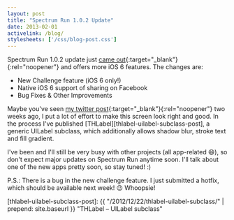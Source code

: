 ```yaml
---
layout: post
title: "Spectrum Run 1.0.2 Update"
date: 2013-02-01
activelink: /blog/
stylesheets: ['/css/blog-post.css']
---
```

Spectrum Run 1.0.2 update just [came out][spectrum-run]{:target="_blank"}{:rel="noopener"} and offers more iOS 6 features. The changes are:

- New Challenge feature (iOS 6 only!)
- Native iOS 6 support of sharing on Facebook
- Bug Fixes & Other Improvements

Maybe you've seen [my twitter post][tweet]{:target="_blank"}{:rel="noopener"} two weeks ago, I put a lot of effort to make this screen look right and good. In the process I've published [THLabel][thlabel-uilabel-subclass-post], a generic UILabel subclass, which additionally allows shadow blur, stroke text and fill gradient.

I've been and I'll still be very busy with other projects (all app-related :smile:), so don't expect major updates on Spectrum Run anytime soon. I'll talk about one of the new apps pretty soon, so stay tuned! :)

P.S.: There is a bug in the new challenge feature. I just submitted a hotfix, which should be available next week! :wink: Whoopsie!

[spectrum-run]: https://itunes.apple.com/app/id516387678 "Spectrum Run on the App Store"
[tweet]: https://twitter.com/tobihagemann/status/291643430130577408 "Twitter Post"
[thlabel-uilabel-subclass-post]: {{ "/2012/12/22/thlabel-uilabel-subclass/" | prepend: site.baseurl }} "THLabel – UILabel subclass"
